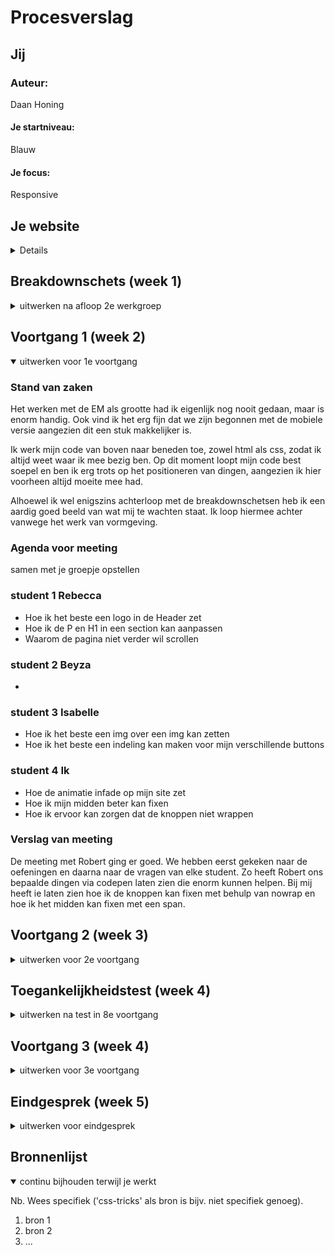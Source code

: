 # Procesverslag



## Jij

### Auteur:
Daan Honing

#### Je startniveau:
Blauw

#### Je focus:
Responsive
 
 
## Je website

<details>
<summary>Details</summary>


### Je opdracht:
https://www.beatsbydre.com/nl

#### Screenshot(s) van de eerste pagina (small screen): 
Home pagina, Beats by Dr Dre
<img src="readmeimages/homepaginabeats" width="375px" alt="omschrijving van de pagina">

#### Screenshot(s) van de tweede pagina (small screen):
Koop pagina, Beats by Dr Dre  
<img src="readmeimages/kooppaginabeats" width="375px" alt="omschrijving van de pagina">
 
</details>



## Breakdownschets (week 1)

<details>
<summary>uitwerken na afloop 2e werkgroep</summary>

### de hele pagina: 
<img src="readmeimages/breakdownschets.png" width="375px" alt="breakdown van de hele pagina">

### dynamisch deel (bijv menu): 
<img src="images/dummy-plaatje.jpg" width="375px" alt="breakdown van een dynamisch deel">

### wellicht nog een dynamisch deel (bijv filter): 
<img src="images/dummy-plaatje.jpg" width="375px" alt="breakdown van nog een dynamisch deel">

</details>





## Voortgang 1 (week 2)

<details open>
<summary>uitwerken voor 1e voortgang</summary>

### Stand van zaken
Het werken met de EM als grootte had ik eigenlijk nog nooit gedaan, maar is enorm handig. Ook vind ik het erg fijn dat we zijn begonnen met de mobiele versie aangezien dit een stuk makkelijker is. 

Ik werk mijn code van boven naar beneden toe, zowel html als css, zodat ik altijd weet waar ik mee bezig ben. Op dit moment loopt mijn code best soepel en ben ik erg trots op het positioneren van dingen, aangezien ik hier voorheen altijd moeite mee had.

Alhoewel ik wel enigszins achterloop met de breakdownschetsen heb ik een aardig goed beeld van wat mij te wachten staat. Ik loop hiermee achter vanwege het werk van vormgeving.


### Agenda voor meeting
samen met je groepje opstellen

### student 1 Rebecca 
 - Hoe ik het beste een logo in de Header zet 
 - Hoe ik de P en H1 in een section kan aanpassen
 - Waarom de pagina niet verder wil scrollen

### student 2 Beyza          
 -

### student 3 Isabelle                                       
 - Hoe ik het beste een img over een img kan zetten
 - Hoe ik het beste een indeling kan maken voor mijn verschillende buttons

### student 4 Ik
 - Hoe de animatie infade op mijn site zet
 - Hoe ik mijn midden beter kan fixen
 - Hoe ik ervoor kan zorgen dat de knoppen niet wrappen

### Verslag van meeting

De meeting met Robert ging er goed. We hebben eerst gekeken naar de oefeningen en daarna naar de vragen van elke student. Zo heeft Robert ons bepaalde dingen via codepen laten zien die enorm kunnen helpen. Bij mij heeft ie laten zien hoe ik de knoppen kan fixen met behulp van nowrap en hoe ik het midden kan fixen met een span.

</details>





## Voortgang 2 (week 3)

<details>
<summary>uitwerken voor 2e voortgang</summary>

### Stand van zaken
Na het 1e feedback moment ben ik eigenlijk een stuk verder gekomen dan eerst. We kwamen er tijdens mijn eerste feedback moment achter dat mijn css nogal een experimenteer document bevatte die erg veel elementen had die veel makkelijker opgelost kunnen worden. Ik heb alles uitgesorteerd, nette notities bijgevoegd zodat dit enorm overzichtelijk is. 

Hieronder een een screenshot van m'n site:
### Hieronder een een screenshot van m'n site:: 
<img src="readmeimages/voortgang2site.png" width="375px" alt="breakdown van nog een dynamisch deel">


### Agenda voor meeting
samen met je groepje opstellen

| student 1      | student 2          | student 3    | student 4        |
| ---            | ---                | ---          | ---              |
| dit bespreken  | en dit             | en ik dit    | en dan ik dat    |
| en dat ook nog | dit als er tijd is | nog een punt | dit wil ik zeker |
| ...            | ...                | ...          | ...              |


### Verslag van meeting
hier na afloop snel de uitkomsten van de meeting vastleggen

- punt 1
- punt 2
- nog een punt
- ...

</details>





## Toegankelijkheidstest (week 4)

<details>
<summary>uitwerken na test in 8e voortgang</summary>

### Bevindingen
Lijst met je bevindingen die in de test naar voren kwamen:

#### Titel eerste bevinding
Hier korte omschrijving (met indien nodig een afbeelding)

Hier een omschrijving van hoe het opgelost kan worden (met indien nodig een afbeelding)


#### Titel tweede bevinding. 
Hier korte omschrijving (met indien nodig een afbeelding)

Hier een omschrijving van hoe het opgelost kan worden (met indien nodig een afbeelding)


#### Titel volgende bevinding. 
Hier korte omschrijving (met indien nodig een afbeelding)

Hier een omschrijving van hoe het opgelost kan worden (met indien nodig een afbeelding)


#### Titel nog een bevinding. 
Hier korte omschrijving (met indien nodig een afbeelding)

Hier een omschrijving van hoe het opgelost kan worden (met indien nodig een afbeelding)

</details>





## Voortgang 3 (week 4)

<details>
<summary>uitwerken voor 3e voortgang</summary>

### Stand van zaken
hier dit ging goed & dit was lastig (neem ook screenshots op van delen van je website en code)


### Agenda voor meeting
samen met je groepje opstellen

| student 1      | student 2          | student 3    | student 4        |
| ---            | ---                | ---          | ---              |
| dit bespreken  | en dit             | en ik dit    | en dan ik dat    |
| en dat ook nog | dit als er tijd is | nog een punt | dit wil ik zeker |
| ...            | ...                | ...          | ...              |


### Verslag van meeting
hier na afloop snel de uitkomsten van de meeting vastleggen

- punt 1
- punt 2
- nog een punt
- ...

</details>





## Eindgesprek (week 5)

<details>
<summary>uitwerken voor eindgesprek</summary>

### Stand van zaken
hier dit ging goed & dit was lastig (neem ook screenshots op van delen van je website en code)

### Screenshot(s)

hier screenshot(s) van je eindresultaat

</details>





## Bronnenlijst

<details open>
<summary>continu bijhouden terwijl je werkt</summary>

Nb. Wees specifiek ('css-tricks' als bron is bijv. niet specifiek genoeg).

1. bron 1
2. bron 2
3. ...

</details>
